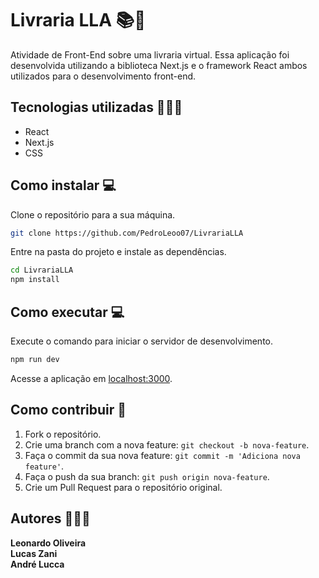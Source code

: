 # Livraria LLA 📚📒

Atividade de Front-End sobre uma livraria virtual. Essa aplicação foi desenvolvida utilizando a biblioteca Next.js e o framework React ambos utilizados para o desenvolvimento front-end.

## Tecnologias utilizadas 👨🏼‍💻

- React
- Next.js
- CSS

## Como instalar 💻

Clone o repositório para a sua máquina.

```bash
git clone https://github.com/PedroLeoo07/LivrariaLLA
```

Entre na pasta do projeto e instale as dependências.

```bash
cd LivrariaLLA
npm install
```

## Como executar 💻

Execute o comando para iniciar o servidor de desenvolvimento.

```bash
npm run dev
```

Acesse a aplicação em [localhost:3000](http://localhost:3000).

## Como contribuir 🤝

1. Fork o repositório.
2. Crie uma branch com a nova feature: `git checkout -b nova-feature`.
3. Faça o commit da sua nova feature: `git commit -m 'Adiciona nova feature'`.
4. Faça o push da sua branch: `git push origin nova-feature`.
5. Crie um Pull Request para o repositório original.

## Autores 👨🏼‍💻
**Leonardo Oliveira**
<br/>
**Lucas Zani**
<br/>
**André Lucca**
